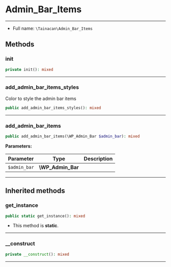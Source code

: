 # Admin_Bar_Items


***

* Full name: `\Tainacan\Admin_Bar_Items`

## Methods

### init

```php
private init(): mixed
```

***

### add_admin_bar_items_styles

Color to style the admin bar items

```php
public add_admin_bar_items_styles(): mixed
```

***

### add_admin_bar_items

```php
public add_admin_bar_items(\WP_Admin_Bar $admin_bar): mixed
```

**Parameters:**

| Parameter    | Type              | Description |
|--------------|-------------------|-------------|
| `$admin_bar` | **\WP_Admin_Bar** |             |

***

## Inherited methods

### get_instance

```php
public static get_instance(): mixed
```

* This method is **static**.
***

### __construct

```php
private __construct(): mixed
```

***
